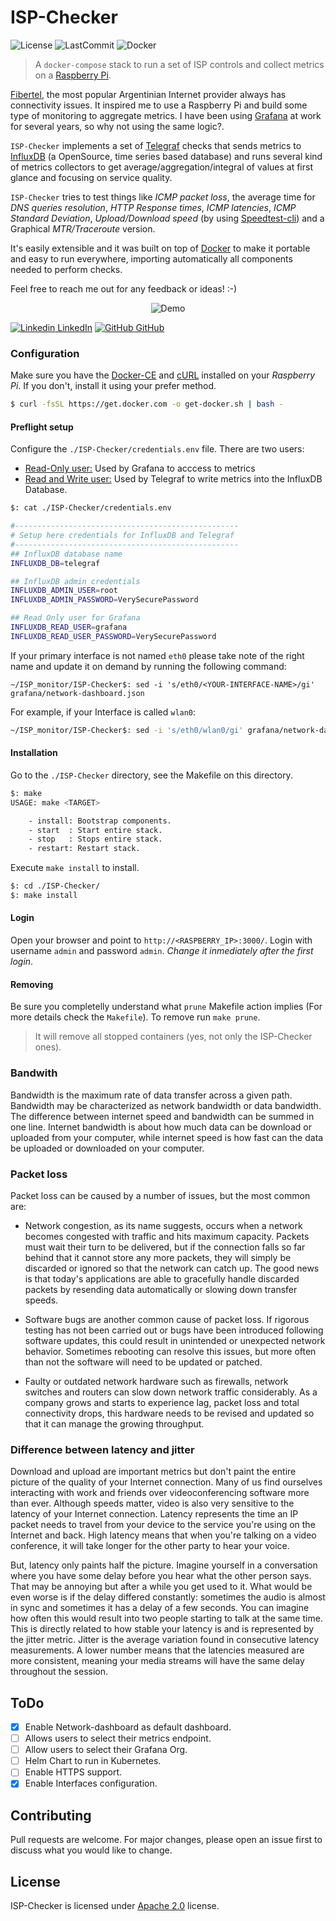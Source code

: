 # ISP-Checker
![License](https://img.shields.io/github/license/fmdlc/ISP-Checker) ![LastCommit](https://img.shields.io/github/last-commit/fmdlc/ISP-Checker) ![Docker](https://img.shields.io/badge/Docker-19.03.13-blue)

> A `docker-compose` stack to run a set of ISP controls and collect metrics on a [Raspberry Pi](https://www.raspberrypi.org/).

[Fibertel](http://www.fibertel.com/), the most popular Argentinian Internet provider always has connectivity issues. It inspired me to use a Raspberry Pi and build some type of monitoring to aggregate metrics. I have been using [Grafana](http://grafana.com) at work for several years, so why not using the same logic?.

`ISP-Checker` implements a set of [Telegraf](https://github.com/influxdata/telegraf) checks that sends metrics to [InfluxDB](https://www.influxdata.com/) (a OpenSource, time series based database) and runs several kind of metrics collectors to get average/aggregation/integral of values at first glance and focusing on  service quality.

`ISP-Checker` tries to test things like _ICMP packet loss_, the average time for _DNS queries resolution_, _HTTP Response times_, _ICMP latencies_, _ICMP Standard Deviation_, _Upload/Download speed_ (by using [Speedtest-cli](https://github.com/sivel/speedtest-cli)) and a Graphical _MTR/Traceroute_ version.

It's easily extensible and it was built on top of [Docker](http://docker.com) to make it portable and easy to run everywhere, importing automatically all components needed to perform checks.

Feel free to reach me out for any feedback or ideas! :-)

<center>

![Demo](./img/demo.gif)

</center>

[![Linkedin](https://i.stack.imgur.com/gVE0j.png) LinkedIn](https://www.linkedin.com/in/fmdlc)  [![GitHub](https://i.stack.imgur.com/tskMh.png) GitHub](https://github.com/fmdlc)
### Configuration

Make sure you have the [Docker-CE](https://phoenixnap.com/kb/docker-on-raspberry-pi) and [cURL](https://curl.haxx.se/) installed on your *Raspberry Pi*. If you don't, install it using your prefer method.
```bash
$ curl -fsSL https://get.docker.com -o get-docker.sh | bash -
```

#### Preflight setup
Configure the `./ISP-Checker/credentials.env` file.
There are two users:
* <ins>Read-Only user:</ins> Used by Grafana to acccess to metrics
* <ins>Read and Write user:</ins> Used by Telegraf to write metrics into the InfluxDB Database.

```bash
$: cat ./ISP-Checker/credentials.env

#--------------------------------------------------
# Setup here credentials for InfluxDB and Telegraf
#--------------------------------------------------
## InfluxDB database name
INFLUXDB_DB=telegraf

## InfluxDB admin credentials
INFLUXDB_ADMIN_USER=root
INFLUXDB_ADMIN_PASSWORD=VerySecurePassword

## Read Only user for Grafana
INFLUXDB_READ_USER=grafana
INFLUXDB_READ_USER_PASSWORD=VerySecurePassword
```

If your primary interface is not named `eth0` please take note of the right name and update it on demand by running the following command:
```
~/ISP_monitor/ISP-Checker$: sed -i 's/eth0/<YOUR-INTERFACE-NAME>/gi' grafana/network-dashboard.json
```
For example, if your Interface is called `wlan0`:
```bash
~/ISP_monitor/ISP-Checker$: sed -i 's/eth0/wlan0/gi' grafana/network-dashboard.json
```

#### Installation
Go to the `./ISP-Checker` directory, see the Makefile on this directory.

```bash
$: make
USAGE: make <TARGET>

	- install: Bootstrap components.
	- start  : Start entire stack.
	- stop   : Stops entire stack.
	- restart: Restart stack.
```

Execute `make install` to install.

```bash
$: cd ./ISP-Checker/
$: make install
```

#### Login
Open your browser and point to `http://<RASPBERRY_IP>:3000/`. Login with username `admin` and password `admin`.
_Change it inmediately after the first login_.

#### Removing
Be sure you completelly understand what `prune` Makefile action implies (For more details check the `Makefile`).
To remove run `make prune`.

> It will remove all stopped containers (yes, not only the ISP-Checker ones).

### Bandwith
Bandwidth is the maximum rate of data transfer across a given path. Bandwidth may be characterized as network bandwidth or data bandwidth.
The difference between internet speed and bandwidth can be summed in one line. Internet bandwidth is about how much data can be download or uploaded from your computer, while internet speed is how fast can the data be uploaded or downloaded on your computer.

### Packet loss
Packet loss can be caused by a number of issues, but the most common are:

* Network congestion, as its name suggests, occurs when a network becomes congested with traffic and hits maximum capacity. Packets must wait their turn to be delivered, but if the connection falls so far behind that it cannot store any more packets, they will simply be discarded or ignored so that the network can catch up. The good news is that today's applications are able to gracefully handle discarded packets by resending data automatically or slowing down transfer speeds.

* Software bugs are another common cause of packet loss. If rigorous testing has not been carried out or bugs have been introduced following software updates, this could result in unintended or unexpected network behavior. Sometimes rebooting can resolve this issues, but more often than not the software will need to be updated or patched.

* Faulty or outdated network hardware such as firewalls, network switches and routers can slow down network traffic considerably. As a company grows and starts to experience lag, packet loss and total connectivity drops, this hardware needs to be revised and updated so that it can manage the growing throughput.

### Difference between latency and jitter
Download and upload are important metrics but don't paint the entire picture of the quality of your Internet connection. Many of us find ourselves interacting with work and friends over videoconferencing software more than ever. Although speeds matter, video is also very sensitive to the latency of your Internet connection. Latency represents the time an IP packet needs to travel from your device to the service you're using on the Internet and back. High latency means that when you're talking on a video conference, it will take longer for the other party to hear your voice.

But, latency only paints half the picture. Imagine yourself in a conversation where you have some delay before you hear what the other person says. That may be annoying but after a while you get used to it. What would be even worse is if the delay differed constantly: sometimes the audio is almost in sync and sometimes it has a delay of a few seconds. You can imagine how often this would result into two people starting to talk at the same time. This is directly related to how stable your latency is and is represented by the jitter metric. Jitter is the average variation found in consecutive latency measurements. A lower number means that the latencies measured are more consistent, meaning your media streams will have the same delay throughout the session.

## ToDo
- [X] Enable Network-dashboard as default dashboard.
- [ ] Allows users to select their metrics endpoint.
- [ ] Allow users to select their Grafana Org.
- [ ] Helm Chart to run in Kubernetes.
- [ ] Enable HTTPS support.
- [X] Enable Interfaces configuration.

## Contributing
Pull requests are welcome. For major changes, please open an issue first to discuss what you would like to change.

## License
ISP-Checker is licensed under [Apache 2.0](https://www.apache.org/licenses/LICENSE-2.0) license.

